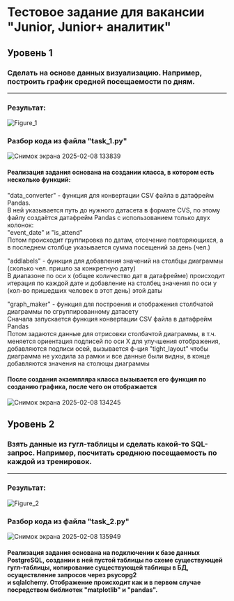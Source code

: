 <h1>Тестовое задание для вакансии "Junior, Junior+ аналитик"</h1>
<h2>Уровень 1</h2>
<h3>Сделать на основе данных визуализацию. Например, построить график средней посещаемости по дням.</h3>
<hr>
<h3>Результат:</h3>

![Figure_1](https://github.com/user-attachments/assets/01a36fe0-2d21-426c-858d-d63c6d502117)

<h3>Разбор кода из файла "task_1.py"</h3>

![Снимок экрана 2025-02-08 133839](https://github.com/user-attachments/assets/cfe26b09-4ccc-4656-b783-4429d6f0513a)

<h4>Реализация задания основана на создании класса,  в котором есть несколько функций:</h4>
<p>
  "data_converter" - функция для конвертации CSV файла в датафрейм Pandas.<br>
  В ней указывается путь до нужного датасета в формате CVS, по этому файлу создаётся датафрейм Pandas с использованием только двух колонок:<br>
  "event_date" и "is_attend"<br>
  Потом происходит группировка по датам, отсечение повторяющихся, а в последнем столбце указывается сумма посещений за день (чел.)
</p>
<p>
  "addlabels" - функция для добавления значений на столбцы диаграммы (сколько чел. пришло за конкретную дату)<br>
  В диапазоне по оси x (общее количество дат в датафрейме) происходит итерация по каждой дате и добавление на столбец значения по оси y (кол-во пришедших человек в этот день) этой даты
</p>
<p>
  "graph_maker" - функция для построения и отображения столбчатой диаграммы по сгруппированному датасету<br>
  Сначала запускается функция конвертации CSV файла в датафрейм Pandas<br>
  Потом задаются данные для отрисовки столбачтой диаграммы, в т.ч. меняется ориентация подписей по оси Х для улучшения отображения,<br>
  добавляются подписи осей, вызывается ф-ция "tight_layout" чтобы диаграмма не уходила за рамки и все данные были видны, в конце добавляются значения на столюцы диаграммы
</p>

<h4>После создания экземпляра класса вызывается его функция по созданию графика, после чего он отображается</h4>

![Снимок экрана 2025-02-08 134245](https://github.com/user-attachments/assets/dba13bd6-0ab0-4afa-b8e3-42003f3e2d75)

<h2>Уровень 2</h2>
<h3>Взять данные из гугл-таблицы и сделать какой-то SQL-запрос. Например, посчитать среднюю посещаемость по каждой из тренировок.</h3>
<hr>
<h3>Результат:</h3>

![Figure_2](https://github.com/user-attachments/assets/271451f3-3594-482c-992c-ca23a673155a)

<h3>Разбор кода из файла "task_2.py"</h3>

![Снимок экрана 2025-02-08 135949](https://github.com/user-attachments/assets/05642497-a17a-4379-85db-2bd27722deb6)

<h4>
  Реализация задания основана на подключении к базе данных PostgreSQL, создании в ней пустой таблицы по схеме существующей гугл-таблицы, копирование существующей таблицы в БД, осуществление запросов через psycopg2
  <br>
  и sqlalchemy. Отображение происходит как и в первом случае посредством библиотек "matplotlib" и "pandas".
</h4>


